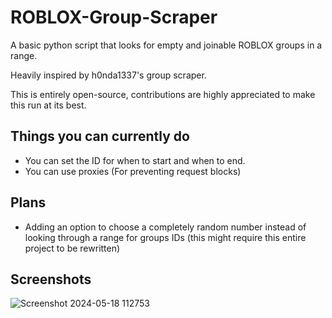# ROBLOX-Group-Scraper

A basic python script that looks for empty and joinable ROBLOX groups in a range.

Heavily inspired by h0nda1337's group scraper.

This is entirely open-source, contributions are highly appreciated to make this run at its best.

## Things you can currently do
- You can set the ID for when to start and when to end.
- You can use proxies (For preventing request blocks)

## Plans 
- Adding an option to choose a completely random number instead of looking through a range for groups IDs (this might require this entire project to be rewritten)

## Screenshots
![Screenshot 2024-05-18 112753](https://github.com/ymuuuun/ROBLOX-Group-Scraper/assets/170196194/424f554d-1ef0-4878-b2a6-e94783169929)

